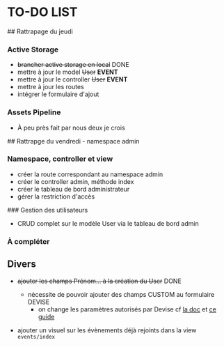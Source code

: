 # TO-DO LIST

## Rattrapage du jeudi

### Active Storage

* ~~brancher active storage en local~~ DONE
* mettre à jour le model ~~User~~ **EVENT**
* mettre à jour le controller ~~User~~ **EVENT**
* mettre à jour les routes
* intégrer le formulaire d'ajout

### Assets Pipeline
 * À peu près fait par nous deux je crois

## Rattrapge du vendredi - namespace admin

### Namespace, controller et view
* créer la route correspondant au namespace admin
* créer le controller admin, méthode index
* créer le tableau de bord administrateur
* gérer la restriction d'accès

### Gestion des utilisateurs
* CRUD complet sur le modèle User via le tableau de bord admin

### À compléter


## Divers

* ~~ajouter les champs Prénom... à la création du User~~ DONE
  * nécessite de pouvoir ajouter des champs CUSTOM au formulaire DEVISE
    * on change les paramètres autorisés par Devise cf [la doc](https://github.com/plataformatec/devise#strong-parameters) et [ce guide](http://www.peoplecancode.com/tutorials/adding-custom-fields-to-devise)

* ajouter un visuel sur les évènements déjà rejoints dans la view `events/index`